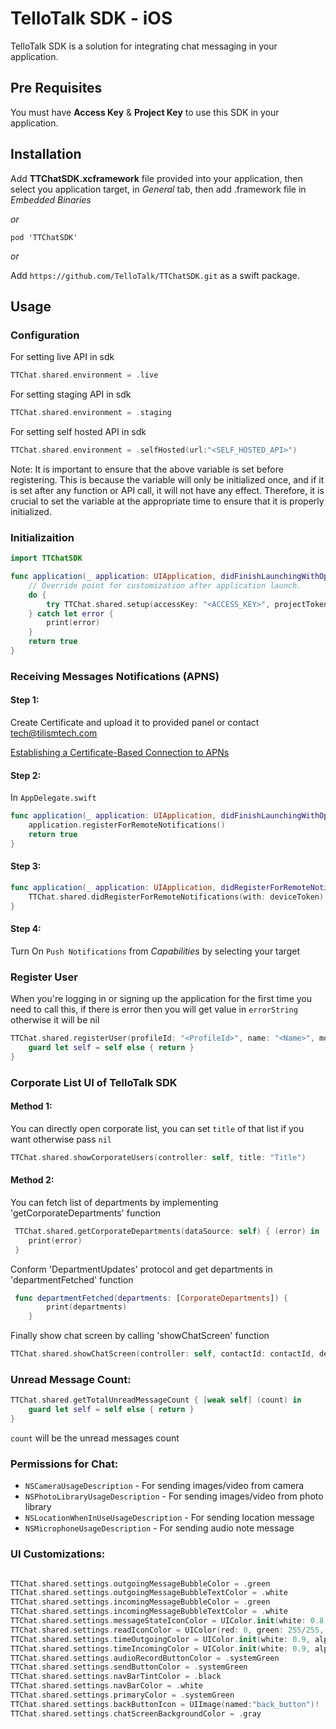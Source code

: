 # TelloTalk SDK - iOS

TelloTalk SDK is a solution for integrating chat messaging in your application.

## Pre Requisites
You must have **Access Key** & **Project Key** to use this SDK in your application.

## Installation
Add **TTChatSDK.xcframework** file provided into your application, then select you application target, in *General* tab, then add .framework file in *Embedded Binaries*

*or*
```
pod 'TTChatSDK'
````

*or*

Add `https://github.com/TelloTalk/TTChatSDK.git` as a swift package.


## Usage

### Configuration
For setting live API in sdk
```swift
TTChat.shared.environment = .live
```
For setting staging API in sdk
```swift
TTChat.shared.environment = .staging
```
For setting self hosted API in sdk
```swift
TTChat.shared.environment = .selfHosted(url:"<SELF_HOSTED_API>")
```

Note: It is important to ensure that the above variable is set before registering. This is because the variable will only be initialized once, and if it is set after any function or API call, it will not have any effect. Therefore, it is crucial to set the variable at the appropriate time to ensure that it is properly initialized.

### Initializaition

```swift
import TTChatSDK
```

```swift
func application(_ application: UIApplication, didFinishLaunchingWithOptions launchOptions: [UIApplication.LaunchOptionsKey: Any]?) -> Bool {
    // Override point for customization after application launch.
    do {
        try TTChat.shared.setup(accessKey: "<ACCESS_KEY>", projectToken: "<PROJECT_KEY>")
    } catch let error { 
        print(error)
    }
    return true    
}
```

### Receiving Messages Notifications (APNS)

#### Step 1:
Create Certificate and upload it to provided panel or contact tech@tilismtech.com

[Establishing a Certificate-Based Connection to APNs](https://developer.apple.com/documentation/usernotifications/setting_up_a_remote_notification_server/establishing_a_certificate-based_connection_to_apns)

#### Step 2:
In `AppDelegate.swift`

```swift
func application(_ application: UIApplication, didFinishLaunchingWithOptions launchOptions: [UIApplication.LaunchOptionsKey: Any]?) -> Bool {
    application.registerForRemoteNotifications()
    return true
}
```

#### Step 3:
```swift
func application(_ application: UIApplication, didRegisterForRemoteNotificationsWithDeviceToken deviceToken: Data) {
    TTChat.shared.didRegisterForRemoteNotifications(with: deviceToken)
}

```

#### Step 4:
Turn On `Push Notifications` from *Capabilities* by selecting your target

### Register User
When you're logging in or signing up the application for the first time you need to call this, if there is error then you will get value in `errorString` otherwise it will be nil
```swift
TTChat.shared.registerUser(profileId: "<ProfileId>", name: "<Name>", mobileNumber: "<Mobile Number>") { [weak self] (buddy, errorString) in
    guard let self = self else { return }
}
```

### Corporate List UI of TelloTalk SDK

#### Method 1:
You can directly open corporate list, you can set `title` of that list if you want otherwise pass `nil`
```swift
TTChat.shared.showCorporateUsers(controller: self, title: "Title")
```

#### Method 2:
You can fetch list of departments by implementing 'getCorporateDepartments' function

```swift
 TTChat.shared.getCorporateDepartments(dataSource: self) { (error) in 
    print(error)
 }
```
Conform 'DepartmentUpdates' protocol and get departments in 'departmentFetched' function

```swift
 func departmentFetched(departments: [CorporateDepartments]) {
        print(departments)
    }
```
Finally show chat screen by calling 'showChatScreen' function

```swift
TTChat.shared.showChatScreen(controller: self, contactId: contactId, deptName: deptName, isCorporateContact: isCorporateContact, dType: dType, firstMessage: firstMessage)
```

### Unread Message Count:
```swift
TTChat.shared.getTotalUnreadMessageCount { [weak self] (count) in
    guard let self = self else { return }
}
```
`count` will be the unread messages count

### Permissions for Chat:
*  `NSCameraUsageDescription` - For sending images/video from camera
*  `NSPhotoLibraryUsageDescription` - For sending images/video from photo library
*  `NSLocationWhenInUseUsageDescription` - For sending location message
*  `NSMicrophoneUsageDescription` - For sending audio note message

### UI Customizations:
```swift

TTChat.shared.settings.outgoingMessageBubbleColor = .green
TTChat.shared.settings.outgoingMessageBubbleTextColor = .white
TTChat.shared.settings.incomingMessageBubbleColor = .green
TTChat.shared.settings.incomingMessageBubbleTextColor = .white
TTChat.shared.settings.messageStateIconColor = UIColor.init(white: 0.8, alpha: 1)
TTChat.shared.settings.readIconColor = UIColor(red: 0, green: 255/255, blue: 71/255, alpha: 1)
TTChat.shared.settings.timeOutgoingColor = UIColor.init(white: 0.9, alpha: 1)
TTChat.shared.settings.timeIncomingColor = UIColor.init(white: 0.9, alpha: 1)
TTChat.shared.settings.audioRecordButtonColor = .systemGreen
TTChat.shared.settings.sendButtonColor = .systemGreen
TTChat.shared.settings.navBarTintColor = .black
TTChat.shared.settings.navBarColor = .white
TTChat.shared.settings.primaryColor = .systemGreen
TTChat.shared.settings.backButtonIcon = UIImage(named:"back_button")!
TTChat.shared.settings.chatScreenBackgroundColor = .gray
```
